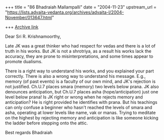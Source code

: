 +++
title = "86 Bhadraiah Mallampalli"
date = "2004-11-23"
upstream_url = "https://lists.advaita-vedanta.org/archives/advaita-l/2004-November/013647.html"

+++
[Archive link](https://lists.advaita-vedanta.org/archives/advaita-l/2004-November/013647.html)

Dear Sri R. Krishnamoorthy,

Late JK was a great thinker who had respect for vedas and there is a lot of 
truth in his works. But JK is not a shrotriya, as a result his works lack 
the accuracy, they are prone to misinterpretations, and some times appear to 
promote dualisms.

There is a right way to understand his works, and you explained your part 
correctly. There is also a wrong way to understand his message. E.g., memory 
(of past events) is a faculty of our own mind, and JK's rejection is not 
justified. Ch.U.7 places smara (memory) two levels below prana. JK also 
denounces anticipation, but Ch.U.7 places asha (hope/anticipation) just one 
level below prana! Is JK right or wrong when he rejects memory and 
anticipation? He is right provided he identifies with prana. But his 
teachings can only confuse a beginner who hasn't reached the levels of smara 
and asha, operating at lower levels like name, vak or manas. Trying to 
meditate on the highest by rejecting memory and anticipation is like someone 
kicking the ladder before stepping onto the attic.

Best regards
Bhadraiah



